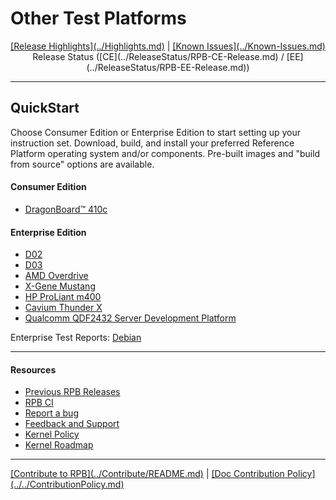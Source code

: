 # Other Test Platforms

<p align="center">
  <b></b>
  <a href="#">[Release Highlights](../Highlights.md)</a> |
  <a href="#">[Known Issues](../Known-Issues.md)</a> <br>
  <a>Release Status ([CE](../ReleaseStatus/RPB-CE-Release.md) / [EE](../ReleaseStatus/RPB-EE-Release.md))</a>
  <br>

***

## QuickStart

Choose Consumer Edition or Enterprise Edition to start setting up your instruction set. Download, build, and install your preferred Reference Platform operating system and/or components. Pre-built images and "build from source" options are available.

#### Consumer Edition
- [DragonBoard™ 410c](ConsumerEdition/DragonBoard-410c/README.md)

#### Enterprise Edition
- [D02](EnterpriseEdition/D02/README.md)
- [D03](EnterpriseEdition/D03/README.md)
- [AMD Overdrive](EnterpriseEdition/Overdrive/README.md)
- [X-Gene Mustang](EnterpriseEdition/X-Gene-Mustang/README.md)
- [HP ProLiant m400](EnterpriseEdition/HP-ProLiant-m400/README.md)
- [Cavium Thunder X](EnterpriseEdition/ThunderX/README.md)
- [Qualcomm QDF2432 Server Development Platform](EnterpriseEdition/Q2432LZB/README.md)

Enterprise Test Reports: [Debian](https://builds.96boards.org/releases/reference-platform/components/debian-installer/16.06/EE-Debian-RPB-16.06-TestReport.pdf)

***

#### Resources

- [Previous RPB Releases](../PreviousReleases/README.md)
- [RPB CI](../RPB-CI.md)
- [Report a bug](../Report-a-bug.md)
- [Feedback and Support](../Feedback-and-Support.md)
- [Kernel Policy](../KernelPolicy.md)
- [Kernel Roadmap](../Kernel-Roadmap.md)

***

<p align="left">
  <b></b>
  <a href="#">[Contribute to RPB](../Contribute/README.md)</a> |
  <a href="#">[Doc Contribution Policy](../../ContributionPolicy.md)</a>
  <br>
